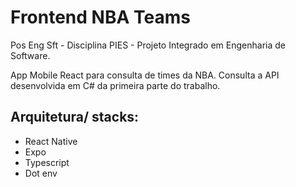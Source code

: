 # Frontend NBA Teams

Pos Eng Sft - Disciplina PIES - Projeto Integrado em Engenharia de Software.

App Mobile React para consulta de times da NBA.
Consulta a API desenvolvida em C# da primeira parte do trabalho.

## Arquitetura/ stacks:

- React Native
- Expo
- Typescript
- Dot env
